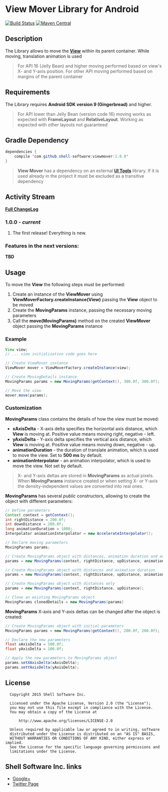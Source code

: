 # View Mover Library for Android

[![Build Status](https://travis-ci.org/shell-software/viewmover.svg?branch=master)](https://travis-ci.org/shell-software/viewmover)
[![Maven Central](https://img.shields.io/maven-central/v/com.github.shell-software/viewmover.svg)](http://search.maven.org/#search|gav|1|g%3A%22com.github.shell-software%22%20AND%20a%3A%22viewmover%22)

## Description

The Library allows to move the [**View**](http://developer.android.com/reference/android/view/View.html) within its parent container. While moving, translation animation is used

> For API 16 (Jelly Bean) and higher moving performed based on view's X- and Y-axis position. For other API moving performed based on margins of the parent container

## Requirements

The Library requires **Android SDK version 9 (Gingerbread)** and higher.

> For API lower than Jelly Bean (version code 16) moving works as expected with **FrameLayout** and **RelativeLayout**. Working as expected with other layouts not guaranteed

## Gradle Dependency

```java
dependencies {
	compile 'com.github.shell-software:viewmover:1.0.0'
}
```

> **View Mover** has a dependency on an external [**UI Tools**](https://github.com/shell-software/uitools) library. 
If it is used already in the project it must be excluded as a transitive dependency

## Activity Stream

[**Full ChangeLog**](https://github.com/shell-software/view-mover/blob/master/CHANGELOG.md)

### 1.0.0 - *current*

1. The first release! Everything is new.

### Features in the next versions:

**TBD**

## Usage

To move the **View** the following steps must be performed:
	
  1. Create an instance of the **ViewMover** using **ViewMoverFactory.createInstance(View)** passing the **View** object to be moved
  2. Create the **MovingParams** instance, passing the necessary moving parameters
  3. Call the **move(MovingParams)** method on the created **ViewMover** object passing the **MovingParams** instance

### Example

```java
View view;
// ... view initialization code goes here

// Create ViewMover instance
ViewMover mover = ViewMoverFactory.createInstance(view);

// Create MovingDetails instance
MovingParams params = new MovingParams(getContext(), 300.0f, 300.0f);

// Move the view
mover.move(params);
```

### Customization

**MovingParams** class contains the details of how the view must be moved:

  * **xAxisDelta** - X-axis delta specifies the horizontal axis distance, which **View** is moving at.
    Positive value means moving right, negative - left.
  * **yAxisDelta** - Y-axis delta specifies the vertical axis distance, which **View** is moving at.
    Positive value means moving down, negative - up.
  * **animationDuration** - the duration of translate animation, which is used to move the view.
    Set to **500 ms** by default.
  * **animationInterpolator** - an animation interpolator, which is used to move the view.
    Not set by default.
    
> X- and Y-axis deltas are stored in **MovingParams** as actual pixels. When **MovingParams** instance created or when 
setting X- or Y-axis the density-independent values are converted into real ones.

**MovingParams** has several *public* constructors, allowing to create the object with different parameters:

```java
// Define parameters
Context context = getContext();
int rightDistance = 200.0f;
int downDistance = 200.0f;
long animationDuration = 1000;
Interpolator animationInterpolator = new AccelerateInterpolator();

// Declare moving parameters
MovingParams params;

// Create MovingParams object with distances, animation duration and animation interpolator
params = new MovingParams(context, rightDistance, upDistance, animationDuration, animationInterpolator);

// Create MovingParams object with distances and animation duration
params = new MovingParams(context, rightDistance, upDistance, animationDuration);

// Create MovingParams object with distances only
params = new MovingParams(context, rightDistance, upDistance);

// Clone an existing MovingParams object
MovingParams clonedDetails = new MovingParams(params)
```

**MovingParams** X-axis and Y-axis deltas can be changed after the object is created:

```java
// Create MovingParams object with initial parameters
MovingParams params = new MovingParams(getContext(), 200.0f, 200.0f);

// Declare the new parameters
float xAxisDelta = 100.0f;
float yAxisDelta = 100.0f;

// Apply the new parameters to MovingParams object
params.setXAxisDelta(xAxisDelta);
params.setYAxisDelta(yAxisDelta);
```

## License

```
  Copyright 2015 Shell Software Inc.

  Licensed under the Apache License, Version 2.0 (the "License");
  you may not use this file except in compliance with the License.
  You may obtain a copy of the License at

      http://www.apache.org/licenses/LICENSE-2.0

  Unless required by applicable law or agreed to in writing, software
  distributed under the License is distributed on an "AS IS" BASIS,
  WITHOUT WARRANTIES OR CONDITIONS OF ANY KIND, either express or implied.
  See the License for the specific language governing permissions and
  limitations under the License.
```

## Shell Software Inc. links

* [Google+](https://plus.google.com/112119444427380215269)
* [Twitter Page](https://twitter.com/shell_software)
